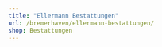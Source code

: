 ```yaml
---
title: "Ellermann Bestattungen"
url: /bremerhaven/ellermann-bestattungen/
shop: Bestattungen
---
```

